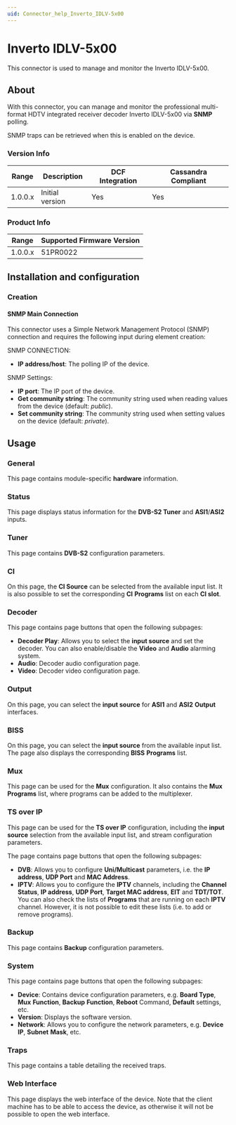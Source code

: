 ```yaml
---
uid: Connector_help_Inverto_IDLV-5x00
---
```


# Inverto IDLV-5x00

This connector is used to manage and monitor the Inverto IDLV-5x00.

## About

With this connector, you can manage and monitor the professional multi-format HDTV integrated receiver decoder Inverto IDLV-5x00 via **SNMP** polling.

SNMP traps can be retrieved when this is enabled on the device.

### Version Info

| Range | Description | DCF Integration | Cassandra Compliant |
|------------------|-----------------|---------------------|-------------------------|
| 1.0.0.x          | Initial version | Yes                 | Yes                     |

### Product Info

| Range | Supported Firmware Version |
|------------------|-----------------------------|
| 1.0.0.x          | 51PR0022                    |

## Installation and configuration

### Creation

#### SNMP Main Connection

This connector uses a Simple Network Management Protocol (SNMP) connection and requires the following input during element creation:

SNMP CONNECTION:

- **IP address/host**: The polling IP of the device.

SNMP Settings:

- **IP port**: The IP port of the device.
- **Get community string**: The community string used when reading values from the device (default: *public*).
- **Set community string**: The community string used when setting values on the device (default: *private*).

## Usage

### General

This page contains module-specific **hardware** information.

### Status

This page displays status information for the **DVB-S2 Tuner** and **ASI1**/**ASI2** inputs.

### Tuner

This page contains **DVB-S2** configuration parameters.

### CI

On this page, the **CI Source** can be selected from the available input list. It is also possible to set the corresponding **CI** **Programs** list on each **CI slot**.

### Decoder

This page contains page buttons that open the following subpages:

- **Decoder Play**: Allows you to select the **input source** and set the decoder. You can also enable/disable the **Video** and **Audio** alarming system.
- **Audio**: Decoder audio configuration page.
- **Video**: Decoder video configuration page.

### Output

On this page, you can select the **input source** for **ASI1** and **ASI2** **Output** interfaces.

### BISS

On this page, you can select the **input source** from the available input list. The page also displays the corresponding **BISS** **Programs** list.

### Mux

This page can be used for the **Mux** configuration. It also contains the **Mux Programs** list, where programs can be added to the multiplexer.

### TS over IP

This page can be used for the **TS over IP** configuration, including the **input source** selection from the available input list, and stream configuration parameters.

The page contains page buttons that open the following subpages:

- **DVB**: Allows you to configure **Uni/Multicast** parameters, i.e. the **IP address**, **UDP Port** and **MAC Address**.
- **IPTV**: Allows you to configure the **IPTV** channels, including the **Channel Status**, **IP address**, **UDP Port**, **Target MAC address**, **EIT** and **TDT/TOT**. You can also check the lists of **Programs** that are running on each **IPTV** channel. However, it is not possible to edit these lists (i.e. to add or remove programs).

### Backup

This page contains **Backup** configuration parameters.

### System

This page contains page buttons that open the following subpages:

- **Device**: Contains device configuration parameters, e.g. **Board Type**, **Mux** **Function**, **Backup** **Function**, **Reboot** Command, **Default** settings, etc.
- **Version**: Displays the software version.
- **Network**: Allows you to configure the network parameters, e.g. **Device** **IP**, **Subnet** **Mask**, etc.

### Traps

This page contains a table detailing the received traps.

### Web Interface

This page displays the web interface of the device. Note that the client machine has to be able to access the device, as otherwise it will not be possible to open the web interface.
